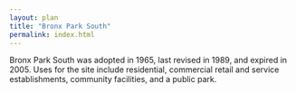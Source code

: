 ```yaml
---
layout: plan
title: "Bronx Park South"
permalink: index.html
---
```


Bronx Park South was adopted in 1965, last revised in 1989, and expired in 2005. Uses for the site include residential, commercial retail and service establishments, community facilities, and a public park. 
